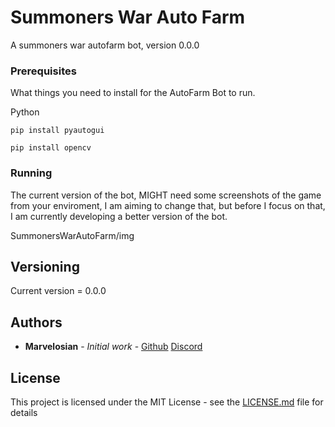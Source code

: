 # Summoners War Auto Farm

A summoners war autofarm bot, version 0.0.0

### Prerequisites

What things you need to install for the AutoFarm Bot to run.

Python 

```
pip install pyautogui
```
```
pip install opencv
```

### Running

The current version of the bot, MIGHT need some screenshots of the game from your enviroment, I am aiming to change that, but before I focus on that, I am currently developing a better version of the bot.

SummonersWarAutoFarm/img


## Versioning
Current version = 0.0.0

## Authors

* **Marvelosian** - *Initial work* - [Github](https://github.com/Marvelosian)
[Discord](https://discordapp.com/users/679815168372244480)

## License

This project is licensed under the MIT License - see the [LICENSE.md](LICENSE.md) file for details

